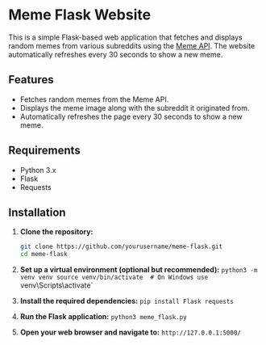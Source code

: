# Meme Flask Website

This is a simple Flask-based web application that fetches and displays random memes from various subreddits using the [Meme API](https://meme-api.com/). The website automatically refreshes every 30 seconds to show a new meme.

## Features

- Fetches random memes from the Meme API.
- Displays the meme image along with the subreddit it originated from.
- Automatically refreshes the page every 30 seconds to show a new meme.

## Requirements

- Python 3.x
- Flask
- Requests

## Installation

1. **Clone the repository:**

   ```bash
   git clone https://github.com/yourusername/meme-flask.git
   cd meme-flask
2. **Set up a virtual environment (optional but recommended):**
 `python3 -m venv venv
  source venv/bin/activate  # On Windows use `venv\Scripts\activate`
3. **Install the required dependencies:**
   `pip install Flask requests`
4. **Run the Flask application:**
  `python3 meme_flask.py`
5. **Open your web browser and navigate to:**
   `http://127.0.0.1:5000/`
